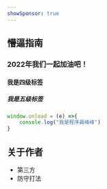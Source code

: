```yaml
---
showSponsor: true
---
```


## 懵逼指南

### 2022年我们一起加油吧！

#### 我是四级标签

##### 我是五级标签


```javascript
window.onload = (e) =>{
    console.log("我是程序員峰峰")
}
```

## 关于作者

- 第三方
- 防守打法